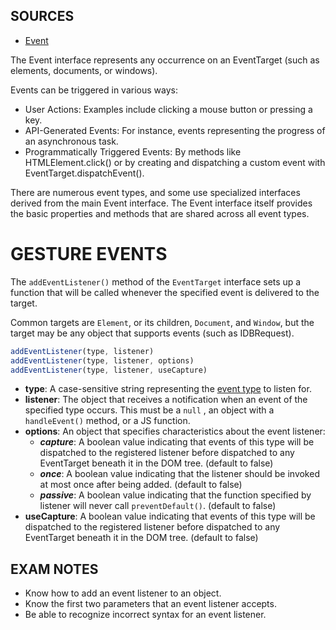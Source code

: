 ## SOURCES
- [Event](https://developer.mozilla.org/en-US/docs/Web/API/Event)

The Event interface represents any occurrence on an EventTarget (such as elements, documents, or windows).

Events can be triggered in various ways:

- User Actions: Examples include clicking a mouse button or pressing a key.
- API-Generated Events: For instance, events representing the progress of an asynchronous task.
- Programmatically Triggered Events: By methods like HTMLElement.click() or by creating and dispatching a custom event with EventTarget.dispatchEvent().

There are numerous event types, and some use specialized interfaces derived from the main Event interface. The Event interface itself provides the basic properties and methods that are shared across all event types.
# GESTURE EVENTS

The `addEventListener()` method of the `EventTarget` interface sets up a function that will be called whenever the specified event is delivered to the target.

Common targets are `Element`, or its children, `Document`, and `Window`, but the target may be any object that supports events (such as IDBRequest).

```javascript
addEventListener(type, listener)
addEventListener(type, listener, options)
addEventListener(type, listener, useCapture)
```

- **type**: A case-sensitive string representing the [event type](https://developer.mozilla.org/en-US/docs/Web/Events) to listen for.
- **listener**: The object that receives a notification when an event of the specified type occurs. This must be a `null` , an object with a `handleEvent()` method, or a JS function.
- **options**: An object that specifies characteristics about the event listener:
	- ***capture***: A boolean value indicating that events of this type will be dispatched to the registered listener before dispatched to any EventTarget beneath it in the DOM tree. (default to false)
	- ***once***: A boolean value indicating that the listener should be invoked at most once after being added. (default to false)
	- ***passive***: A boolean value indicating that the function specified by listener will never call `preventDefault()`. (default to false)
- **useCapture**: A boolean value indicating that events of this type will be dispatched to the registered listener before dispatched to any EventTarget beneath it in the DOM tree. (default to false)

## EXAM NOTES

- Know how to add an event listener to an object.
- Know the first two parameters that an event listener accepts.
- Be able to recognize incorrect syntax for an event listener.